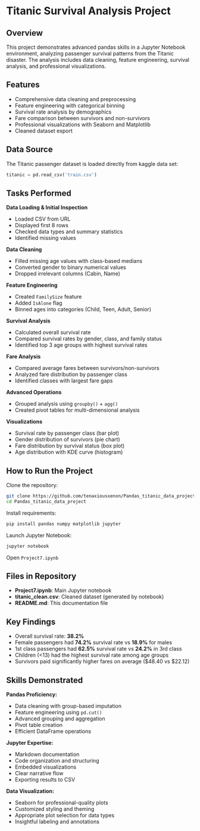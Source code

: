 # Titanic Survival Analysis Project

## Overview

This project demonstrates advanced pandas skills in a Jupyter Notebook environment, analyzing passenger survival patterns from the Titanic disaster. The analysis includes data cleaning, feature engineering, survival analysis, and professional visualizations.

## Features

- Comprehensive data cleaning and preprocessing
- Feature engineering with categorical binning
- Survival rate analysis by demographics
- Fare comparison between survivors and non-survivors
- Professional visualizations with Seaborn and Matplotlib
- Cleaned dataset export

## Data Source

The Titanic passenger dataset is loaded directly from kaggle data set:

```python
titanic = pd.read_csv('train.csv')
```

## Tasks Performed

**Data Loading & Initial Inspection**
- Loaded CSV from URL
- Displayed first 8 rows
- Checked data types and summary statistics
- Identified missing values

**Data Cleaning**
- Filled missing age values with class-based medians
- Converted gender to binary numerical values
- Dropped irrelevant columns (Cabin, Name)

**Feature Engineering**
- Created `FamilySize` feature
- Added `IsAlone` flag
- Binned ages into categories (Child, Teen, Adult, Senior)

**Survival Analysis**
- Calculated overall survival rate
- Compared survival rates by gender, class, and family status
- Identified top 3 age groups with highest survival rates

**Fare Analysis**
- Compared average fares between survivors/non-survivors
- Analyzed fare distribution by passenger class
- Identified classes with largest fare gaps

**Advanced Operations**
- Grouped analysis using `groupby()` + `agg()`
- Created pivot tables for multi-dimensional analysis

**Visualizations**
- Survival rate by passenger class (bar plot)
- Gender distribution of survivors (pie chart)
- Fare distribution by survival status (box plot)
- Age distribution with KDE curve (histogram)

## How to Run the Project

Clone the repository:
```bash
git clone https://github.com/tenaxiousxenon/Pandas_titanic_data_project.git
cd Pandas_titanic_data_project
```
Install requirements:
```bash
pip install pandas numpy matplotlib jupyter
```
Launch Jupyter Notebook:
```bash
jupyter notebook
```
Open `Project7.ipynb`

## Files in Repository

- **Project7.ipynb**: Main Jupyter notebook
- **titanic_clean.csv**: Cleaned dataset (generated by notebook)
- **README.md**: This documentation file

## Key Findings

- Overall survival rate: **38.2%**
- Female passengers had **74.2%** survival rate vs **18.9%** for males
- 1st class passengers had **62.5%** survival rate vs **24.2%** in 3rd class
- Children (<13) had the highest survival rate among age groups
- Survivors paid significantly higher fares on average ($48.40 vs $22.12)

## Skills Demonstrated

**Pandas Proficiency:**
- Data cleaning with group-based imputation
- Feature engineering using `pd.cut()`
- Advanced grouping and aggregation
- Pivot table creation
- Efficient DataFrame operations

**Jupyter Expertise:**
- Markdown documentation
- Code organization and structuring
- Embedded visualizations
- Clear narrative flow
- Exporting results to CSV

**Data Visualization:**
- Seaborn for professional-quality plots
- Customized styling and theming
- Appropriate plot selection for data types
- Insightful labeling and annotations
